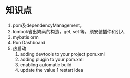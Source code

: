 # 知识点
1. pom及dependencyManagement。
1. lombok省出繁索的构造，get, set 等。须安装插件和引入
1. mybatis orm
1. Run Dashboard
1. 热启动
    1. adding devtools to your project pom.xml
    1. adding plugin to your pom.xml 
    1. enabling automatic build
    1. update the value
    1 restart idea

